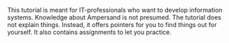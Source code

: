 This tutorial is meant for IT-professionals who want to develop information systems. Knowledge about Ampersand is not presumed. The tutorial does not explain things. Instead, it offers pointers for you to find things out for yourself. It also contains assignments to let you practice.



## 



